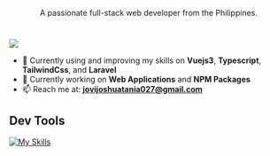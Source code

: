 <!--banner-->
<p align="center">A passionate full-stack web developer from the Philippines.</p>
<!-- who enjoys solving problems, creating retina display-ready user interfaces, exploring the latest trends and technologies, and focusing on web app development. -->
<!-- I have been fascinated by web design since my college days. I discovered that while web designs can be visually stunning, they also require programming to function effectively. This realization ignited my passion for web development, particularly in front-end development. Over the past three years, I have gained experience in web app development and continue to enhance my skills in both front-end and overall software development.

<!-- I am a software developer with three years of experience in full-stack development, specializing in scalable projects. My expertise lies in developing web applications using JavaScript, PHP, MySQL, and Git. Additionally, I have gained proficiency in Vue.js, Tailwind CSS, testing, and debugging.
-->
#
![](https://komarev.com/ghpvc/?username=shuashuaa&style=for-the-badge)
<!-- - 🌱 Currently learning **New Front-end trends & Technologies** --> 
- 🌱 Currently using and improving my skills on **Vuejs3**, **Typescript**, **TailwindCss**, and **Laravel**
- 🌱 Currently working on **Web Applications** and **NPM Packages**
- 📫 Reach me at: **jovijoshuatania027@gmail.com**

<h2>Dev Tools</h2>

[![My Skills](https://skillicons.dev/icons?i=html,css,js,typescript,vue,vite,tailwind,laravel,mysql,postman,git,npm,nodejs,figma)](https://skillicons.dev)

